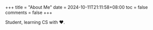 +++
title = "About Me"
date = 2024-10-11T21:11:58+08:00
toc = false
comments = false
+++

Student, learning CS with ❤.
